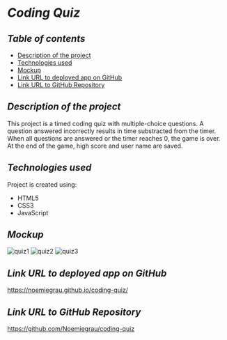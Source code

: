 # **_Coding Quiz_**

## **_Table of contents_**
* [Description of the project](#description-of-the-project)
* [Technologies used](#technologies-used)
* [Mockup](#mockup)
* [Link URL to deployed app on GitHub](#link-URL-to-deployed-app-on-GitHub)
* [Link URL to GitHub Repository](#link-URL-to-GitHub-repository)

## **_Description of the project_**
This project is a timed coding quiz with multiple-choice questions. A question answered incorrectly results in time substracted from the timer. When all questions are answered or the timer reaches 0, the game is over. At the end of the game, high score and user name are saved.

## **_Technologies used_**
Project is created using:
* HTML5
* CSS3
* JavaScript

## **_Mockup_**
![quiz1](https://user-images.githubusercontent.com/78329298/110989694-16896b80-8327-11eb-8b78-803dd786010a.png)
![quiz2](https://user-images.githubusercontent.com/78329298/110989697-17220200-8327-11eb-9b36-98098df61e7f.png)
![quiz3](https://user-images.githubusercontent.com/78329298/110989700-17ba9880-8327-11eb-9382-3ab2f16aa6e3.png)

## **_Link URL to deployed app on GitHub_**
https://noemiegrau.github.io/coding-quiz/

## **_Link URL to GitHub Repository_**
https://github.com/Noemiegrau/coding-quiz
